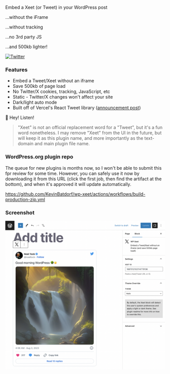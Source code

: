 Embed a Xeet (or Tweet) in your WordPress post

...without the iFrame

...without tracking

...no 3rd party JS

...and 500kb lighter!

[![Twitter](https://img.shields.io/twitter/url/https/twitter.com/kevinbatdorf.svg?style=social&label=Follow%20%40kevinbatdorf)](https://twitter.com/kevinbatdorf)

### Features
- Embed a Tweet/Xeet without an iframe
- Save 500kb of page load
- No Twitter/X cookies, tracking, JavaScript, etc
- Static - Twitter/X changes won't affect your site
- Dark/light auto mode
- Built off of Vercel's React Tweet library ([announcement post](https://vercel.com/blog/introducing-react-tweet))

🧚 Hey! Listen!
> "Xeet" is not an official replacement word for a "Tweet", but it's a fun word nonetheless. I may remove "Xeet" from the UI in the future, but will keep it as this plugin name, and more importantly as the text-domain and main plugin file name.

### WordPress.org plugin repo

The queue for new plugins is months now, so I won't be able to submit this fpr review for some time. However, you can safely use it now by downloading it from this URL (click the first job, then find the artifact at the bottom), and when it's approved it will update automatically.

https://github.com/KevinBatdorf/wp-xeet/actions/workflows/build-production-zip.yml

### Screenshot

![alt text](.wordpress-org/screenshot-1.png 'Example')
